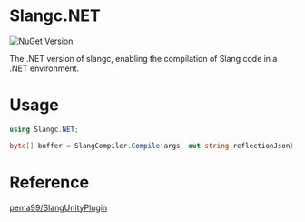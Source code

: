 # Slangc.NET

[![NuGet Version](https://img.shields.io/nuget/v/Slangc.NET)](https://nuget.org/packages/Slangc.NET)

The .NET version of slangc, enabling the compilation of Slang code in a .NET environment.

# Usage
```csharp
using Slangc.NET;

byte[] buffer = SlangCompiler.Compile(args, out string reflectionJson);
```

# Reference
[pema99/SlangUnityPlugin](https://github.com/pema99/SlangUnityPlugin)